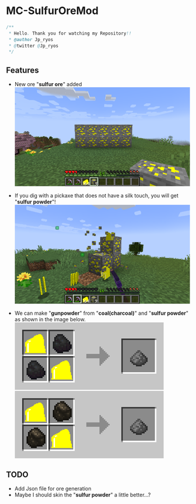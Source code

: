# MC-SulfurOreMod
```java
/**
 * Hello. Thank you for watching my Repository!!
 * @author Jp_ryos
 * @twitter @Jp_ryos
 */
```
## Features  
- New ore "**sulfur ore**" added
![img.png](image/sulfur.png)


- If you dig with a pickaxe that does not have a silk touch, you will get "**sulfur powder**"!
![img_1.png](image/dig_sulfur.png)


- We can make "**gunpowder**" from "**coal(charcoal)**" and "**sulfur powder**" as shown in the image below.
![crafting-grid-coal.png](image/crafting-grid-coal.png)
![crafting-grid-charcoal.png](image/crafting-grid-charcoal.png)

## TODO
- Add Json file for ore generation
- Maybe I should skin the "**sulfur powder**" a little better...?